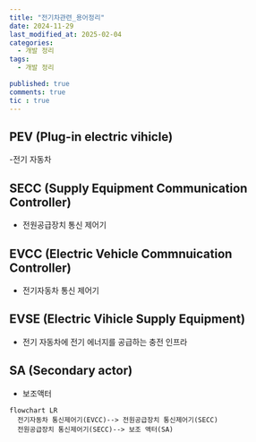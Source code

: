 ```yaml
---
title: "전기차관련_용어정리"
date: 2024-11-29
last_modified_at: 2025-02-04
categories:
  - 개발 정리
tags:
  - 개발 정리

published: true
comments: true
tic : true
---
```


## PEV (Plug-in electric vihicle)
-전기 자동차

## SECC (Supply Equipment Communication Controller)
- 전원공급장치 통신 제어기

## EVCC (Electric Vehicle Commnuication Controller)
- 전기자동차 통신 제어기

## EVSE (Electric Vihicle Supply Equipment)
- 전기 자동차에 전기 에너지를 공급하는 충전 인프라

## SA (Secondary actor)
- 보조액터

```mermaid
flowchart LR
  전기자동차 통신제어기(EVCC)--> 전원공급장치 통신제어기(SECC)
  전원공급장치 통신제어기(SECC)--> 보조 액터(SA)
```

